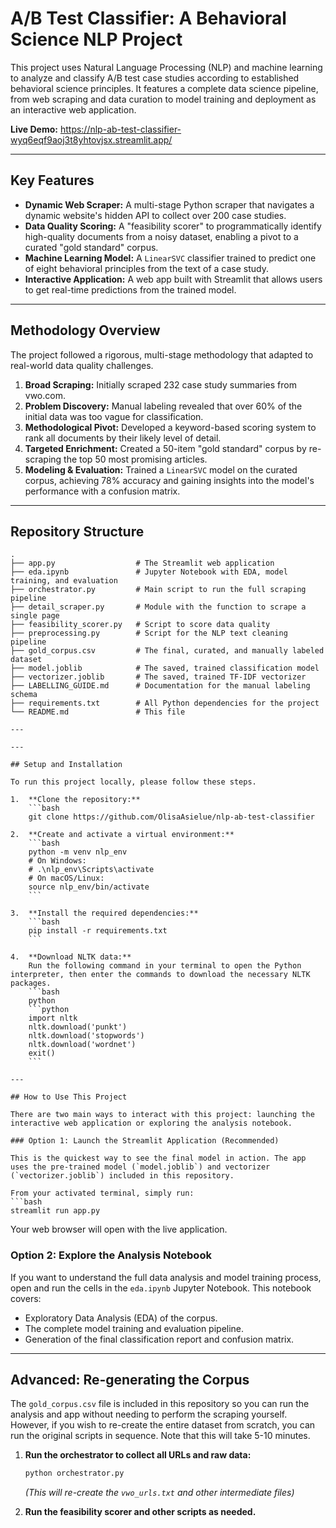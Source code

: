 # A/B Test Classifier: A Behavioral Science NLP Project

This project uses Natural Language Processing (NLP) and machine learning to analyze and classify A/B test case studies according to established behavioral science principles. It features a complete data science pipeline, from web scraping and data curation to model training and deployment as an interactive web application.

**Live Demo:** https://nlp-ab-test-classifier-wyq6eqf9aoj3t8yhtovjsx.streamlit.app/

---

## Key Features

* **Dynamic Web Scraper:** A multi-stage Python scraper that navigates a dynamic website's hidden API to collect over 200 case studies.
* **Data Quality Scoring:** A "feasibility scorer" to programmatically identify high-quality documents from a noisy dataset, enabling a pivot to a curated "gold standard" corpus.
* **Machine Learning Model:** A `LinearSVC` classifier trained to predict one of eight behavioral principles from the text of a case study.
* **Interactive Application:** A web app built with Streamlit that allows users to get real-time predictions from the trained model.

---

## Methodology Overview

The project followed a rigorous, multi-stage methodology that adapted to real-world data quality challenges.

1.  **Broad Scraping:** Initially scraped 232 case study summaries from vwo.com.
2.  **Problem Discovery:** Manual labeling revealed that over 60% of the initial data was too vague for classification.
3.  **Methodological Pivot:** Developed a keyword-based scoring system to rank all documents by their likely level of detail.
4.  **Targeted Enrichment:** Created a 50-item "gold standard" corpus by re-scraping the top 50 most promising articles.
5.  **Modeling & Evaluation:** Trained a `LinearSVC` model on the curated corpus, achieving 78% accuracy and gaining insights into the model's performance with a confusion matrix.

---

## Repository Structure

```
.
├── app.py                  # The Streamlit web application
├── eda.ipynb               # Jupyter Notebook with EDA, model training, and evaluation
├── orchestrator.py         # Main script to run the full scraping pipeline
├── detail_scraper.py       # Module with the function to scrape a single page
├── feasibility_scorer.py   # Script to score data quality
├── preprocessing.py        # Script for the NLP text cleaning pipeline
├── gold_corpus.csv         # The final, curated, and manually labeled dataset
├── model.joblib            # The saved, trained classification model
├── vectorizer.joblib       # The saved, trained TF-IDF vectorizer
├── LABELLING_GUIDE.md      # Documentation for the manual labeling schema
├── requirements.txt        # All Python dependencies for the project
└── README.md               # This file

---

---

## Setup and Installation

To run this project locally, please follow these steps.

1.  **Clone the repository:**
    ```bash
    git clone https://github.com/OlisaAsielue/nlp-ab-test-classifier

2.  **Create and activate a virtual environment:**
    ```bash
    python -m venv nlp_env
    # On Windows:
    # .\nlp_env\Scripts\activate
    # On macOS/Linux:
    source nlp_env/bin/activate
    ```

3.  **Install the required dependencies:**
    ```bash
    pip install -r requirements.txt
    ```

4.  **Download NLTK data:**
    Run the following command in your terminal to open the Python interpreter, then enter the commands to download the necessary NLTK packages.
    ```bash
    python
    ```python
    import nltk
    nltk.download('punkt')
    nltk.download('stopwords')
    nltk.download('wordnet')
    exit()
    ```

---

## How to Use This Project

There are two main ways to interact with this project: launching the interactive web application or exploring the analysis notebook.

### Option 1: Launch the Streamlit Application (Recommended)

This is the quickest way to see the final model in action. The app uses the pre-trained model (`model.joblib`) and vectorizer (`vectorizer.joblib`) included in this repository.

From your activated terminal, simply run:
```bash
streamlit run app.py
```
Your web browser will open with the live application.

### Option 2: Explore the Analysis Notebook

If you want to understand the full data analysis and model training process, open and run the cells in the `eda.ipynb` Jupyter Notebook. This notebook covers:

* Exploratory Data Analysis (EDA) of the corpus.
* The complete model training and evaluation pipeline.
* Generation of the final classification report and confusion matrix.

---

## Advanced: Re-generating the Corpus

The `gold_corpus.csv` file is included in this repository so you can run the analysis and app without needing to perform the scraping yourself. However, if you wish to re-create the entire dataset from scratch, you can run the original scripts in sequence. Note that this will take 5-10 minutes.

1.  **Run the orchestrator to collect all URLs and raw data:**
    ```bash
    python orchestrator.py
    ```
    *(This will re-create the `vwo_urls.txt` and other intermediate files)*

2.  **Run the feasibility scorer and other scripts as needed.**
